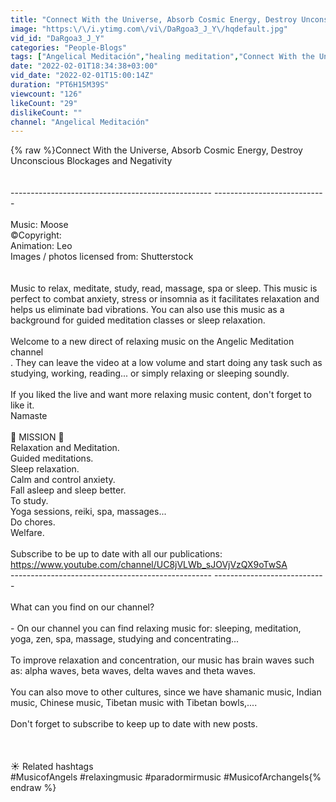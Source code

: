 ```yaml
---
title: "Connect With the Universe, Absorb Cosmic Energy, Destroy Unconscious Blockages and Negativity"
image: "https:\/\/i.ytimg.com\/vi\/DaRgoa3_J_Y\/hqdefault.jpg"
vid_id: "DaRgoa3_J_Y"
categories: "People-Blogs"
tags: ["Angelical Meditación","healing meditation","Connect With the Universe"]
date: "2022-02-01T18:34:38+03:00"
vid_date: "2022-02-01T15:00:14Z"
duration: "PT6H15M39S"
viewcount: "126"
likeCount: "29"
dislikeCount: ""
channel: "Angelical Meditación"
---
```

{% raw %}Connect With the Universe, Absorb Cosmic Energy, Destroy Unconscious Blockages and Negativity<br /><br /><br />-------------------------------------------------- ----------------------------<br /><br />Music: Moose<br />©Copyright:<br />Animation: Leo<br />Images / photos licensed from: Shutterstock<br /><br /><br />Music to relax, meditate, study, read, massage, spa or sleep. This music is perfect to combat anxiety, stress or insomnia as it facilitates relaxation and helps us eliminate bad vibrations. You can also use this music as a background for guided meditation classes or sleep relaxation.<br /><br />Welcome to a new direct of relaxing music on the Angelic Meditation channel<br />. They can leave the video at a low volume and start doing any task such as studying, working, reading... or simply relaxing or sleeping soundly.<br /><br />If you liked the live and want more relaxing music content, don't forget to like it.<br />Namaste<br /> <br />🎼 MISSION 🎵<br />Relaxation and Meditation.<br />Guided meditations.<br />Sleep relaxation.<br />Calm and control anxiety.<br />Fall asleep and sleep better.<br />To study.<br />Yoga sessions, reiki, spa, massages...<br />Do chores.<br />Welfare.<br /><br />Subscribe to be up to date with all our publications:<br /><a rel="nofollow" target="blank" href="https://www.youtube.com/channel/UC8jVLWb_sJOVjVzQX9oTwSA">https://www.youtube.com/channel/UC8jVLWb_sJOVjVzQX9oTwSA</a><br />-------------------------------------------------- ----------------------------<br /><br />What can you find on our channel?<br /><br /> - On our channel you can find relaxing music for: sleeping, meditation, yoga, zen, spa, massage, studying and concentrating...<br /><br />To improve relaxation and concentration, our music has brain waves such as: alpha waves, beta waves, delta waves and theta waves.<br /><br />You can also move to other cultures, since we have shamanic music, Indian music, Chinese music, Tibetan music with Tibetan bowls,....<br /><br />Don't forget to subscribe to keep up to date with new posts.<br /><br /><br /><br />☀️ Related hashtags<br />#MusicofAngels #relaxingmusic #paradormirmusic #MusicofArchangels{% endraw %}
